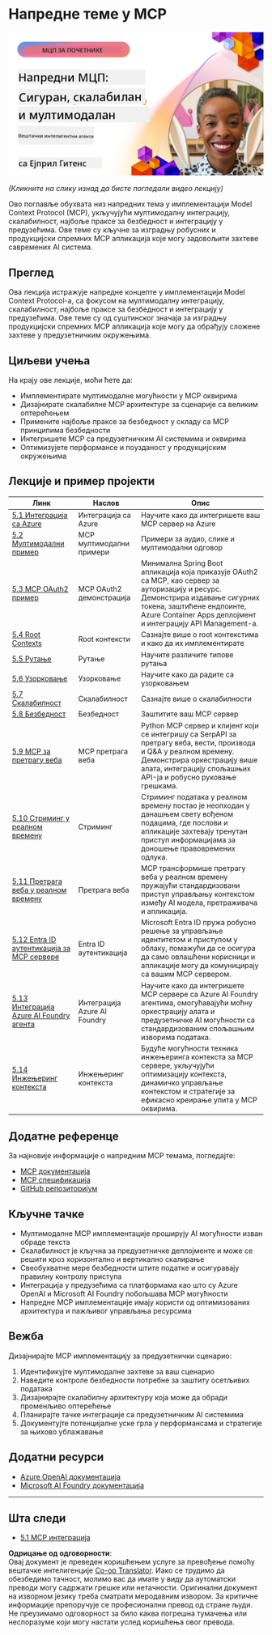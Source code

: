 <!--
CO_OP_TRANSLATOR_METADATA:
{
  "original_hash": "d204bc94ea6027d06a703b21b711ca57",
  "translation_date": "2025-08-18T16:54:10+00:00",
  "source_file": "05-AdvancedTopics/README.md",
  "language_code": "sr"
}
-->
# Напредне теме у MCP

[![Напредни MCP: Безбедни, скалабилни и мултимодални AI агенти](../../../translated_images/06.42259eaf91fccfc6d06ef1c126c9db04bbff9e5f60a87b782a2ec2616163142f.sr.png)](https://youtu.be/4yjmGvJzYdY)

_(Кликните на слику изнад да бисте погледали видео лекцију)_

Ово поглавље обухвата низ напредних тема у имплементацији Model Context Protocol (MCP), укључујући мултимодалну интеграцију, скалабилност, најбоље праксе за безбедност и интеграцију у предузећима. Ове теме су кључне за изградњу робусних и продукцијски спремних MCP апликација које могу задовољити захтеве савремених AI система.

## Преглед

Ова лекција истражује напредне концепте у имплементацији Model Context Protocol-а, са фокусом на мултимодалну интеграцију, скалабилност, најбоље праксе за безбедност и интеграцију у предузећима. Ове теме су од суштинског значаја за изградњу продукцијски спремних MCP апликација које могу да обрађују сложене захтеве у предузетничким окружењима.

## Циљеви учења

На крају ове лекције, моћи ћете да:

- Имплементирате мултимодалне могућности у MCP оквирима
- Дизајнирате скалабилне MCP архитектуре за сценарије са великим оптерећењем
- Примените најбоље праксе за безбедност у складу са MCP принципима безбедности
- Интегришете MCP са предузетничким AI системима и оквирима
- Оптимизујете перформансе и поузданост у продукцијским окружењима

## Лекције и пример пројекти

| Линк | Наслов | Опис |
|------|-------|-------------|
| [5.1 Интеграција са Azure](./mcp-integration/README.md) | Интеграција са Azure | Научите како да интегришете ваш MCP сервер на Azure |
| [5.2 Мултимодални пример](./mcp-multi-modality/README.md) | MCP мултимодални примери | Примери за аудио, слике и мултимодални одговор |
| [5.3 MCP OAuth2 пример](../../../05-AdvancedTopics/mcp-oauth2-demo) | MCP OAuth2 демонстрација | Минимална Spring Boot апликација која приказује OAuth2 са MCP, као сервер за ауторизацију и ресурс. Демонстрира издавање сигурних токена, заштићене ендпоинте, Azure Container Apps деплојмент и интеграцију API Management-а. |
| [5.4 Root Contexts](./mcp-root-contexts/README.md) | Root контексти | Сазнајте више о root контекстима и како да их имплементирате |
| [5.5 Рутање](./mcp-routing/README.md) | Рутање | Научите различите типове рутања |
| [5.6 Узорковање](./mcp-sampling/README.md) | Узорковање | Научите како да радите са узорковањем |
| [5.7 Скалабилност](./mcp-scaling/README.md) | Скалабилност | Сазнајте више о скалабилности |
| [5.8 Безбедност](./mcp-security/README.md) | Безбедност | Заштитите ваш MCP сервер |
| [5.9 MCP за претрагу веба](./web-search-mcp/README.md) | MCP претрага веба | Python MCP сервер и клијент који се интегришу са SerpAPI за претрагу веба, вести, производа и Q&A у реалном времену. Демонстрира оркестрацију више алата, интеграцију спољашњих API-ја и робусно руковање грешкама. |
| [5.10 Стриминг у реалном времену](./mcp-realtimestreaming/README.md) | Стриминг | Стриминг података у реалном времену постао је неопходан у данашњем свету вођеном подацима, где послови и апликације захтевају тренутан приступ информацијама за доношење правовремених одлука. |
| [5.11 Претрага веба у реалном времену](./mcp-realtimesearch/README.md) | Претрага веба | MCP трансформише претрагу веба у реалном времену пружајући стандардизовани приступ управљању контекстом између AI модела, претраживача и апликација. |
| [5.12 Entra ID аутентикација за MCP сервере](./mcp-security-entra/README.md) | Entra ID аутентикација | Microsoft Entra ID пружа робусно решење за управљање идентитетом и приступом у облаку, помажући да се осигура да само овлашћени корисници и апликације могу да комуницирају са вашим MCP сервером. |
| [5.13 Интеграција Azure AI Foundry агента](./mcp-foundry-agent-integration/README.md) | Интеграција Azure AI Foundry | Научите како да интегришете MCP сервере са Azure AI Foundry агентима, омогућавајући моћну оркестрацију алата и предузетничке AI могућности са стандардизованим спољашњим изворима података. |
| [5.14 Инжењеринг контекста](./mcp-contextengineering/README.md) | Инжењеринг контекста | Будуће могућности техника инжењеринга контекста за MCP сервере, укључујући оптимизацију контекста, динамичко управљање контекстом и стратегије за ефикасно креирање упита у MCP оквирима. |

## Додатне референце

За најновије информације о напредним MCP темама, погледајте:
- [MCP документација](https://modelcontextprotocol.io/)
- [MCP спецификација](https://spec.modelcontextprotocol.io/)
- [GitHub репозиторијум](https://github.com/modelcontextprotocol)

## Кључне тачке

- Мултимодалне MCP имплементације проширују AI могућности изван обраде текста
- Скалабилност је кључна за предузетничке деплојменте и може се решити кроз хоризонтално и вертикално скалирање
- Свеобухватне мере безбедности штите податке и осигуравају правилну контролу приступа
- Интеграција у предузећима са платформама као што су Azure OpenAI и Microsoft AI Foundry побољшава MCP могућности
- Напредне MCP имплементације имају користи од оптимизованих архитектура и пажљивог управљања ресурсима

## Вежба

Дизајнирајте MCP имплементацију за предузетнички сценарио:

1. Идентификујте мултимодалне захтеве за ваш сценарио
2. Наведите контроле безбедности потребне за заштиту осетљивих података
3. Дизајнирајте скалабилну архитектуру која може да обради променљиво оптерећење
4. Планирајте тачке интеграције са предузетничким AI системима
5. Документујте потенцијалне уске грла у перформансама и стратегије за њихово ублажавање

## Додатни ресурси

- [Azure OpenAI документација](https://learn.microsoft.com/en-us/azure/ai-services/openai/)
- [Microsoft AI Foundry документација](https://learn.microsoft.com/en-us/ai-services/)

---

## Шта следи

- [5.1 MCP интеграција](./mcp-integration/README.md)

**Одрицање од одговорности**:  
Овај документ је преведен коришћењем услуге за превођење помоћу вештачке интелигенције [Co-op Translator](https://github.com/Azure/co-op-translator). Иако се трудимо да обезбедимо тачност, молимо вас да имате у виду да аутоматски преводи могу садржати грешке или нетачности. Оригинални документ на изворном језику треба сматрати меродавним извором. За критичне информације препоручује се професионални превод од стране људи. Не преузимамо одговорност за било каква погрешна тумачења или неспоразуме који могу настати услед коришћења овог превода.
